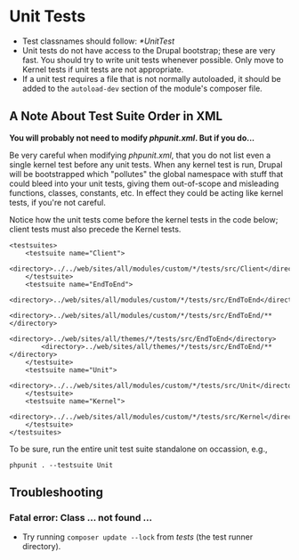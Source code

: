 # Unit Tests        

* Test classnames should follow: _\*UnitTest_
* Unit tests do not have access to the Drupal bootstrap; these are very fast.  You should try to write unit tests whenever possible.  Only move to Kernel tests if unit tests are not appropriate.
* If a unit test requires a file that is not normally autoloaded, it should be added to the `autoload-dev` section of the module's composer file.

## A Note About Test Suite Order in XML

**You will probably not need to modify _phpunit.xml_. But if you do...**

Be very careful when modifying _phpunit.xml_, that you do not list even a single kernel test before any unit tests.  When any kernel test is run, Drupal will be bootstrapped which "pollutes" the global namespace with stuff that could bleed into your unit tests, giving them out-of-scope and misleading functions, classes, constants, etc.  In effect they could be acting like kernel tests, if you're not careful.

Notice how the unit tests come before the kernel tests in the code below; client tests must also precede the Kernel tests.

    <testsuites>
        <testsuite name="Client">
            <directory>../../web/sites/all/modules/custom/*/tests/src/Client</directory>
        </testsuite>
        <testsuite name="EndToEnd">
            <directory>../web/sites/all/modules/custom/*/tests/src/EndToEnd</directory>
            <directory>../web/sites/all/modules/custom/*/tests/src/EndToEnd/**</directory>
            <directory>../web/sites/all/themes/*/tests/src/EndToEnd</directory>
            <directory>../web/sites/all/themes/*/tests/src/EndToEnd/**</directory>
        </testsuite>
        <testsuite name="Unit">
            <directory>../../web/sites/all/modules/custom/*/tests/src/Unit</directory>
        </testsuite>
        <testsuite name="Kernel">
            <directory>../../web/sites/all/modules/custom/*/tests/src/Kernel</directory>
        </testsuite>
    </testsuites>

To be sure, run the entire unit test suite standalone on occassion, e.g.,

    phpunit . --testsuite Unit

## Troubleshooting

### Fatal error: Class ... not found ...

* Try running `composer update --lock` from _tests_ (the test runner directory).
